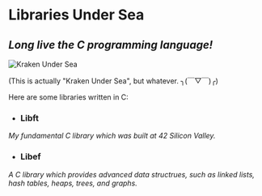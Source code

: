 # Libraries Under Sea

## *Long live the C programming language!*

![Kraken Under Sea](https://user-images.githubusercontent.com/30487160/72489118-0f2d0780-37e1-11ea-87f8-9694690403a7.jpg)

(This is actually "Kraken Under Sea", but whatever. ╮(￣▽￣)╭)

Here are some libraries written in C:

- ### Libft
*My fundamental C library which was built at 42 Silicon Valley.*
    
- ### Libef
*A C library which provides advanced data structrues, such as linked lists, hash tables, heaps, trees, and graphs.*
